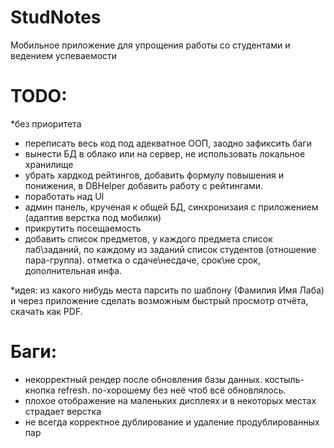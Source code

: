 # StudNotes

Мобильное приложение для упрощения работы со студентами и ведением успеваемости

# TODO:
*без приоритета
- переписать весь код под адекватное ООП, заодно зафиксить баги
- вынести БД в облако или на сервер, не использовать локальное хранилище
- убрать хардкод рейтингов, добавить формулу повышения и понижения, в DBHelper добавить работу с рейтингами.
- поработать над UI
- админ панель, крученая к общей БД, синхронизаия с приложением (адаптив верстка под мобилки)
- прикрутить посещаемость
- добавить список предметов, у каждого предмета список лаб\заданий, по каждому из заданий список студентов (отношение пара-группа). отметка о сдаче\несдаче, срок\не срок, дополнительная инфа. 

*идея: из какого нибудь места парсить по шаблону (Фамилия Имя Лаба) и через приложение сделать возможным быстрый просмотр отчёта, скачать как PDF.

# Баги:
- некорректный рендер после обновления базы данных. костыль-кнопка refresh. по-хорошему без неё чтоб всё обновлялось.
- плохое отображение на маленьких дисплеях и в некоторых местах страдает верстка
- не всегда корректное дублирование и удаление продублированных пар
